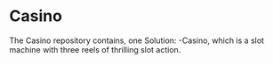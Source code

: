 Casino
======

The Casino repository contains, one Solution:
-Casino, which is a slot machine with three reels of thrilling slot action.
